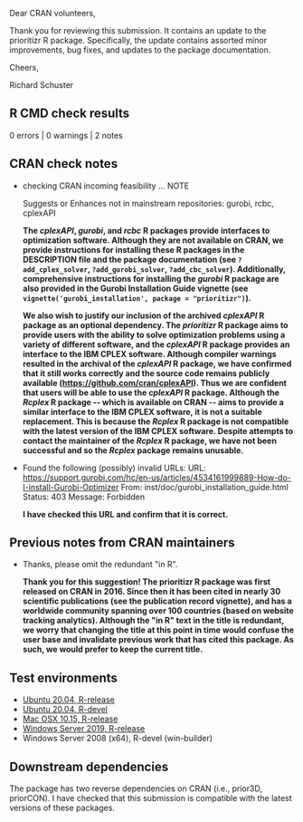 Dear CRAN volunteers,

Thank you for reviewing this submission. It contains an update to
the prioritizr R package. Specifically, the update contains assorted minor improvements, bug fixes, and updates to the package documentation.

Cheers,

Richard Schuster

## R CMD check results

0 errors | 0 warnings | 2 notes

## CRAN check notes

* checking CRAN incoming feasibility ... NOTE

  Suggests or Enhances not in mainstream repositories:
    gurobi, rcbc, cplexAPI

  **The _cplexAPI_, _gurobi_, and _rcbc_ R packages provide interfaces to optimization software. Although they are not available on CRAN, we provide instructions for installing these R packages in the DESCRIPTION file and the package documentation (see `?add_cplex_solver`, `?add_gurobi_solver`, `?add_cbc_solver`). Additionally, comprehensive instructions for installing the _gurobi_ R package are also provided in the Gurobi Installation Guide vignette (see `vignette('gurobi_installation', package = "prioritizr")`).**

  **We also wish to justify our inclusion of the archived _cplexAPI_ R package as an optional dependency. The _prioritizr_ R package aims to provide users with the ability to solve optimization problems using a variety of different software, and the _cplexAPI_ R package provides an interface to the IBM CPLEX software. Although compiler warnings resulted in the archival of the _cplexAPI_ R package, we have confirmed that it still works correctly and the source code remains publicly available (https://github.com/cran/cplexAPI). Thus we are confident that users will be able to use the _cplexAPI_ R package. Although the _Rcplex_ R package -- which is available on CRAN -- aims to provide a similar interface to the IBM CPLEX software, it is not a suitable replacement. This is because the _Rcplex_ R package is not compatible with the latest version of the IBM CPLEX software. Despite attempts to contact the maintainer of the _Rcplex_ R package, we have not been successful and so the _Rcplex_ package remains unusable.**

* Found the following (possibly) invalid URLs:
  URL: https://support.gurobi.com/hc/en-us/articles/4534161999889-How-do-I-install-Gurobi-Optimizer
    From: inst/doc/gurobi_installation_guide.html
    Status: 403
    Message: Forbidden

  **I have checked this URL and confirm that it is correct.**

## Previous notes from CRAN maintainers

* Thanks, please omit the redundant "in R".

  **Thank you for this suggestion! The prioritizr R package was first released on CRAN in 2016. Since then it has been cited in nearly 30 scientific publications (see the publication record vignette), and has a worldwide community spanning over 100 countries (based on website tracking analytics). Although the "in R" text in the title is redundant, we worry that changing the title at this point in time would confuse the user base and invalidate previous work that has cited this package. As such, we would prefer to keep the current title.**

## Test environments

* [Ubuntu 20.04, R-release](https://github.com/prioritizr/prioritizr/actions?query=workflow%3AUbuntu)
* [Ubuntu 20.04, R-devel](https://github.com/prioritizr/prioritizr/actions?query=workflow%3AUbuntu)
* [Mac OSX 10.15, R-release](https://github.com/prioritizr/prioritizr/actions?query=workflow%3A%22Mac+OSX%22)
* [Windows Server 2019, R-release](https://github.com/prioritizr/prioritizr/actions?query=workflow%3AWindows)
* Windows Server 2008 (x64), R-devel (win-builder)

## Downstream dependencies

The package has two reverse dependencies on CRAN (i.e., prior3D, priorCON). I have checked that this submission is compatible with the latest versions of these packages.
